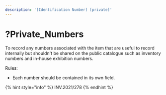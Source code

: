 ```yaml
---
description: '[Identification Number] [private]'
---
```


# ?Private\_Numbers

To record any numbers associated with the item that are useful to record internally but shouldn't be shared on the public catalogue such as inventory numbers and in-house exhibition numbers.

Rules:

* Each number should be contained in its own field.&#x20;

{% hint style="info" %}
INV.2021/278&#x20;
{% endhint %}
